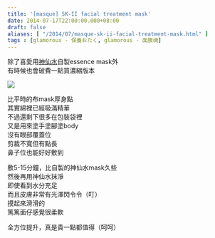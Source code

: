 ```yaml
---
title: '[masque] SK-II facial treatment mask'
date: 2014-07-17T22:00:00.000+08:00
draft: false
aliases: [ "/2014/07/masque-sk-ii-facial-treatment-mask.html" ]
tags : [glamorous - 保養おたく, glamorous - 面膜魂]
---
```


除了喜愛用[神仙水](https://hidie.net/skiiessence/)自製essence mask外  
有時候也會破費一點買濃縮版本  

![](/images/skiimask.jpg)

比平時的布mask厚身點  
其實綿裡已經吸滿精華  
不過還剩下很多在包裝袋裡  
又是用來塗手塗腳塗body  
沒有眼部覆蓋位  
剪裁不寬但有點長  
鼻子位也能好好敷到  
  
敷5-15分鐘，比自製的神仙水mask久些  
然後再用神仙水抹淨  
即使看到水分充足  
而且皮膚非常有光澤閃令令（叮）  
摸起來滑滑的  
篤篤面仔感覺很柔軟  
  
全方位提升，真是貴一點都值得（呵呵）
